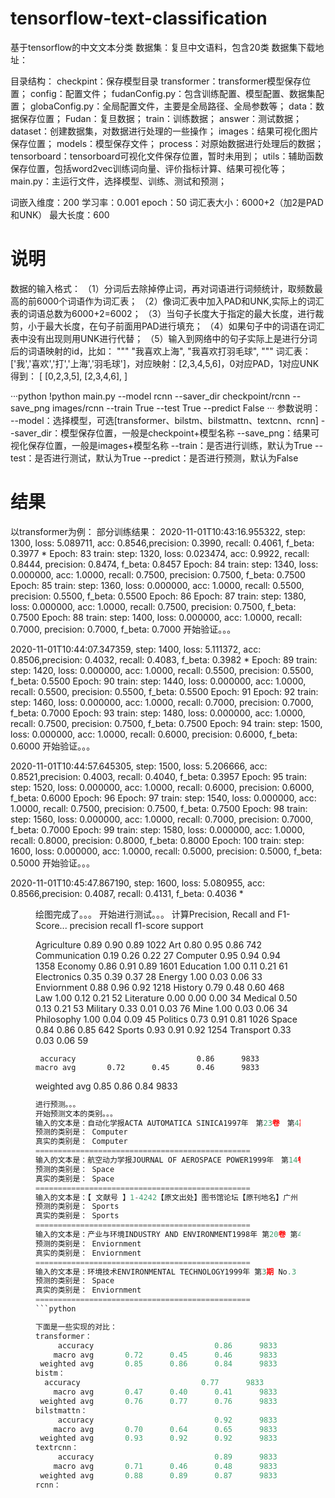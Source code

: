 # tensorflow-text-classification
基于tensorflow的中文文本分类
数据集：复旦中文语料，包含20类
数据集下载地址：


目录结构：
    checkpint：保存模型目录
        transformer：transformer模型保存位置；
    config：配置文件；
        fudanConfig.py：包含训练配置、模型配置、数据集配置；
        globaConfig.py：全局配置文件，主要是全局路径、全局参数等；
    data：数据保存位置；
        Fudan：复旦数据；
            train：训练数据；
            answer：测试数据；
    dataset：创建数据集，对数据进行处理的一些操作；
    images：结果可视化图片保存位置；
    models：模型保存文件；
    process：对原始数据进行处理后的数据；
    tensorboard：tensorboard可视化文件保存位置，暂时未用到；
    utils：辅助函数保存位置，包括word2vec训练词向量、评价指标计算、结果可视化等；
    main.py：主运行文件，选择模型、训练、测试和预测；
    
词嵌入维度：200 学习率：0.001 epoch：50 词汇表大小：6000+2（加2是PAD和UNK） 最大长度：600
# 说明
数据的输入格式：
（1）分词后去除掉停止词，再对词语进行词频统计，取频数最高的前6000个词语作为词汇表；
（2）像词汇表中加入PAD和UNK,实际上的词汇表的词语总数为6000+2=6002；
（3）当句子长度大于指定的最大长度，进行裁剪，小于最大长度，在句子前面用PAD进行填充；
（4）如果句子中的词语在词汇表中没有出现则用UNK进行代替；
（5）输入到网络中的句子实际上是进行分词后的词语映射的id，比如：
"""
    "我喜欢上海",
    "我喜欢打羽毛球",
"""
词汇表：['我','喜欢','打','上海','羽毛球']，对应映射：[2,3,4,5,6]，0对应PAD，1对应UNK
得到：
[
    [0,2,3,5],
    [2,3,4,6],
]

···python
!python main.py --model rcnn --saver_dir checkpoint/rcnn --save_png images/rcnn  --train True --test True --predict False
···
参数说明：
    --model：选择模型，可选[transformer、bilstm、bilstmattn、textcnn、rcnn]
    --saver_dir：模型保存位置，一般是checkpoint+模型名称
    --save_png：结果可视化保存位置，一般是images+模型名称
    --train：是否进行训练，默认为True
    --test：是否进行测试，默认为True
    --predict：是否进行预测，默认为False

# 结果
以transformer为例：
部分训练结果：
2020-11-01T10:43:16.955322, step: 1300, loss: 5.089711, acc: 0.8546,precision: 0.3990, recall: 0.4061, f_beta: 0.3977 *
Epoch: 83
train: step: 1320, loss: 0.023474, acc: 0.9922, recall: 0.8444, precision: 0.8474, f_beta: 0.8457
Epoch: 84
train: step: 1340, loss: 0.000000, acc: 1.0000, recall: 0.7500, precision: 0.7500, f_beta: 0.7500
Epoch: 85
train: step: 1360, loss: 0.000000, acc: 1.0000, recall: 0.5500, precision: 0.5500, f_beta: 0.5500
Epoch: 86
Epoch: 87
train: step: 1380, loss: 0.000000, acc: 1.0000, recall: 0.7500, precision: 0.7500, f_beta: 0.7500
Epoch: 88
train: step: 1400, loss: 0.000000, acc: 1.0000, recall: 0.7000, precision: 0.7000, f_beta: 0.7000
开始验证。。。

2020-11-01T10:44:07.347359, step: 1400, loss: 5.111372, acc: 0.8506,precision: 0.4032, recall: 0.4083, f_beta: 0.3982 *
Epoch: 89
train: step: 1420, loss: 0.000000, acc: 1.0000, recall: 0.5500, precision: 0.5500, f_beta: 0.5500
Epoch: 90
train: step: 1440, loss: 0.000000, acc: 1.0000, recall: 0.5500, precision: 0.5500, f_beta: 0.5500
Epoch: 91
Epoch: 92
train: step: 1460, loss: 0.000000, acc: 1.0000, recall: 0.7000, precision: 0.7000, f_beta: 0.7000
Epoch: 93
train: step: 1480, loss: 0.000000, acc: 1.0000, recall: 0.7500, precision: 0.7500, f_beta: 0.7500
Epoch: 94
train: step: 1500, loss: 0.000000, acc: 1.0000, recall: 0.6000, precision: 0.6000, f_beta: 0.6000
开始验证。。。

2020-11-01T10:44:57.645305, step: 1500, loss: 5.206666, acc: 0.8521,precision: 0.4003, recall: 0.4040, f_beta: 0.3957 
Epoch: 95
train: step: 1520, loss: 0.000000, acc: 1.0000, recall: 0.6000, precision: 0.6000, f_beta: 0.6000
Epoch: 96
Epoch: 97
train: step: 1540, loss: 0.000000, acc: 1.0000, recall: 0.7500, precision: 0.7500, f_beta: 0.7500
Epoch: 98
train: step: 1560, loss: 0.000000, acc: 1.0000, recall: 0.7000, precision: 0.7000, f_beta: 0.7000
Epoch: 99
train: step: 1580, loss: 0.000000, acc: 1.0000, recall: 0.8000, precision: 0.8000, f_beta: 0.8000
Epoch: 100
train: step: 1600, loss: 0.000000, acc: 1.0000, recall: 0.5000, precision: 0.5000, f_beta: 0.5000
开始验证。。。

2020-11-01T10:45:47.867190, step: 1600, loss: 5.080955, acc: 0.8566,precision: 0.4087, recall: 0.4131, f_beta: 0.4036 *
<Figure size 1000x600 with 10 Axes>
绘图完成了。。。
开始进行测试。。。
计算Precision, Recall and F1-Score...
               precision    recall  f1-score   support

  Agriculture       0.89      0.90      0.89      1022
          Art       0.80      0.95      0.86       742
Communication       0.19      0.26      0.22        27
     Computer       0.95      0.94      0.94      1358
      Economy       0.86      0.91      0.89      1601
    Education       1.00      0.11      0.21        61
  Electronics       0.35      0.39      0.37        28
       Energy       1.00      0.03      0.06        33
  Enviornment       0.88      0.96      0.92      1218
      History       0.79      0.48      0.60       468
          Law       1.00      0.12      0.21        52
   Literature       0.00      0.00      0.00        34
      Medical       0.50      0.13      0.21        53
     Military       0.33      0.01      0.03        76
         Mine       1.00      0.03      0.06        34
   Philosophy       1.00      0.04      0.09        45
     Politics       0.73      0.91      0.81      1026
        Space       0.84      0.86      0.85       642
       Sports       0.93      0.91      0.92      1254
    Transport       0.33      0.03      0.06        59

     accuracy                           0.86      9833
    macro avg       0.72      0.45      0.46      9833
 weighted avg       0.85      0.86      0.84      9833

```python
进行预测。。。
开始预测文本的类别。。。
输入的文本是：自动化学报ACTA AUTOMATICA SINICA1997年　第23卷　第4期　Vol.23　No.4　1997一种在线建模方法的研究1)赵希男　粱三龙　潘德惠摘　要　针对一类系统提出了一种通用性...
预测的类别是： Computer
真实的类别是： Computer
================================================
输入的文本是：航空动力学报JOURNAL OF AEROSPACE POWER1999年　第14卷　第1期　VOL.14　No.1　1999变几何涡扇发动机几何调节对性能的影响朱之丽　李　东摘要：本文以高推重比涡扇...
预测的类别是： Space
真实的类别是： Space
================================================
输入的文本是：【 文献号 】1-4242【原文出处】图书馆论坛【原刊地名】广州【原刊期号】199503【原刊页号】13-15【分 类 号】G9【分 类 名】图书馆学、信息科学、资料工作【 作  者 】周坚宇【复印期...
预测的类别是： Sports
真实的类别是： Sports
================================================
输入的文本是：产业与环境INDUSTRY AND ENVIRONMENT1998年 第20卷 第4期 Vol.20 No.4 1998科技期刊采矿——事实与数字引　言本期《产业与环境》中的向前看文章并没有十分详细地...
预测的类别是： Enviornment
真实的类别是： Enviornment
================================================
输入的文本是：环境技术ENVIRONMENTAL TECHNOLOGY1999年 第3期 No.3 1999正弦振动试验中物理计算闫立摘要：本文通过阐述正弦振动试验技术涉及的物理概念、力学原理，编写了较适用的C语言...
预测的类别是： Space
真实的类别是： Enviornment
================================================
```python

下面是一些实现的对比：
transformer：
     accuracy                           0.86      9833
    macro avg       0.72      0.45      0.46      9833
 weighted avg       0.85      0.86      0.84      9833
bistm：
  accuracy                           0.77      9833
    macro avg       0.47      0.40      0.41      9833
 weighted avg       0.76      0.77      0.76      9833
bilstmattn：
     accuracy                           0.92      9833
    macro avg       0.70      0.64      0.65      9833
 weighted avg       0.93      0.92      0.92      9833
textrcnn：
     accuracy                           0.89      9833
    macro avg       0.71      0.46      0.48      9833
 weighted avg       0.88      0.89      0.87      9833
rcnn：
 

